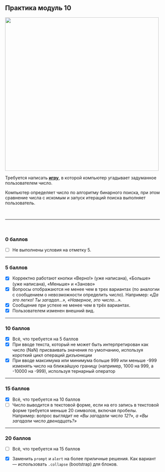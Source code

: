 ## Практика модуль 10

<img src="https://lms.skillfactory.ru/assets/courseware/v1/b25695377717bfff17dc1f4342a07aaf/asset-v1:SkillFactory+PHP-2.0+2020+type@asset+block/FJS_M17_SF-Drive.svg" style="height:500px ">

Требуется написать [**игру**](https://deflion.github.io/php/bjs/08_if_else/project), в которой компьютер угадывает задуманное пользователем число.

Компьютер определяет число по алгоритму бинарного поиска, при этом сравнение числа с искомым и запуск итераций поиска выполняет пользователь.

<br>
<hr>
<br>

### 0 баллов

- [ ] Не выполнены условия на отметку 5.

<hr>

### 5 баллов

- [x] Корректно работают кнопки «Верно!» (уже написана), «Больше» (уже написана), «Меньше» и «Заново»
- [x] Вопросы отображаются не менее чем в трех вариантах (по аналогии с сообщением о невозможности определить число). Например: *«Да это легко! Ты загадал...», «Наверное, это число...».*
- [x] Сообщение при успехе не менее чем в трёх вариантах.
- [x] Пользователем изменен внешний вид.

<hr>

 
### 10 баллов

- [x] Всё, что требуется на 5 баллов
- [x] При вводе текста, который не может быть интерпретирован как число (NaN) присваивать значения по умолчанию, используя короткий цикл операций дизъюнкции
- [x] При вводе максимума или минимума больше 999 или меньше -999 изменять число на ближайшую границу (например, 1000 на 999, а -10000 на -999), используя тернарный оператор

<hr>

### 15 баллов

- [x] Всё, что требуется на 10 баллов
- [ ] Число выводится в текстовой форме, если на его запись в текстовой форме требуется меньше 20 символов, включая пробелы. Например: вопрос выглядит не *«Вы загадали число 12?», а «Вы загадали число двенадцать?»*

<hr>

### 20 баллов

- [ ] Всё, что требуется на 15 баллов
- [x] Заменить `prompt` и `alert` на более приличные решения. Как вариант — использовать `.collapse` (bootstrap) для блоков.

